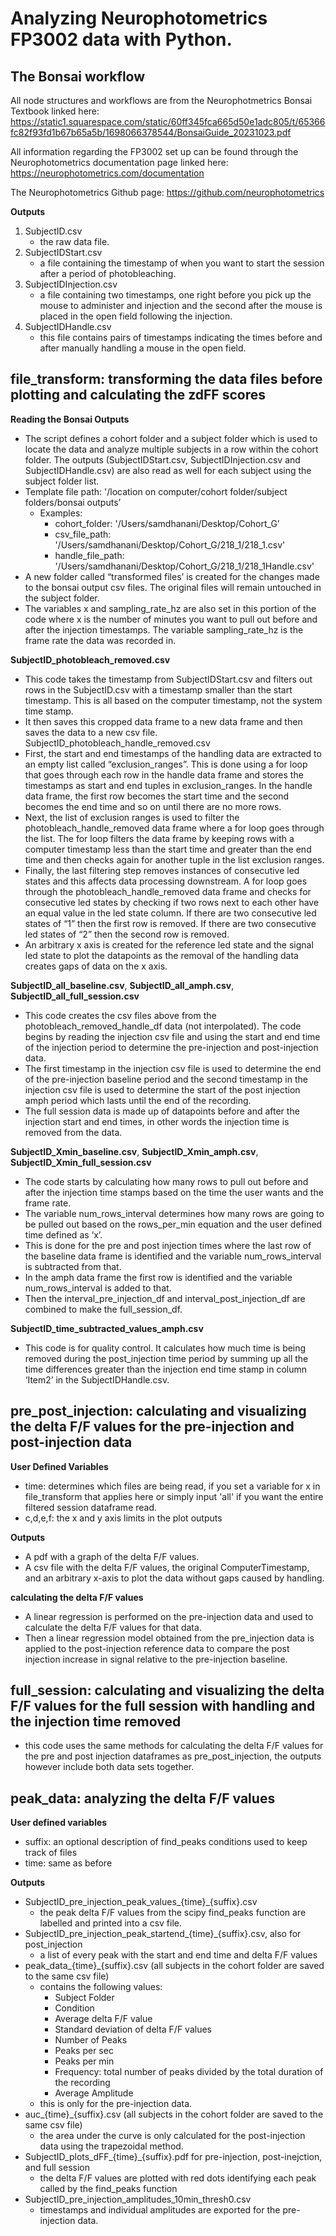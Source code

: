 # Analyzing Neurophotometrics FP3002 data with Python.

## The Bonsai workflow
All node structures and workflows are from the Neurophotmetrics Bonsai Textbook linked here:
https://static1.squarespace.com/static/60ff345fca665d50e1adc805/t/65366fc82f93fd1b67b65a5b/1698066378544/BonsaiGuide_20231023.pdf

All information regarding the FP3002 set up can be found through the Neurophotometrics documentation page linked here:
https://neurophotometrics.com/documentation

The Neurophotometrics Github page: https://github.com/neurophotometrics

**Outputs**
1. SubjectID.csv
   - the raw data file.
2. SubjectIDStart.csv
   - a file containing the timestamp of when you want to start the session after a period of photobleaching.
3. SubjectIDInjection.csv
   - a file containing two timestamps, one right before you pick up the mouse to administer and injection and the second after the mouse is placed in the open field following the injection.
4. SubjectIDHandle.csv
   - this file contains pairs of timestamps indicating the times before and after manually handling a mouse in the open field. 

## file_transform: transforming the data files before plotting and calculating the zdFF scores

**Reading the Bonsai Outputs**

- The script defines a cohort folder and a subject folder which is used to locate the data and analyze multiple subjects in a row within the cohort folder. The outputs (SubjectIDStart.csv, SubjectIDInjection.csv and SubjectIDHandle.csv) are also read as well for each subject using the subject folder list.
- Template file path: '/location on computer/cohort folder/subject folders/bonsai outputs’
  - Examples:
    - cohort_folder: '/Users/samdhanani/Desktop/Cohort_G’
    - csv_file_path: '/Users/samdhanani/Desktop/Cohort_G/218_1/218_1.csv'
    - handle_file_path: '/Users/samdhanani/Desktop/Cohort_G/218_1/218_1Handle.csv'
- A new folder called “transformed files’ is created for the changes made to the bonsai output csv files. The original files will remain untouched in the subject folder.
- The variables x and sampling_rate_hz are also set in this portion of the code where x is the number of minutes you want to pull out before and after the injection timestamps. The variable sampling_rate_hz is the frame rate the data was recorded in. 

**SubjectID_photobleach_removed.csv**

- This code takes the timestamp from SubjectIDStart.csv and filters out rows in the SubjectID.csv with a timestamp smaller than the start timestamp. This is all based on the computer timestamp, not the system time stamp.
- It then saves this cropped data frame to a new data frame and then saves the data to a new csv file.
SubjectID_photobleach_handle_removed.csv
- First, the start and end timestamps of the handling data are extracted to an empty list called “exclusion_ranges”. This is done using a for loop that goes through each row in the handle data frame and stores the timestamps as start and end tuples in exclusion_ranges. In the handle data frame, the first row becomes the start time and the second becomes the end time and so on until there are no more rows.
- Next, the list of exclusion ranges is used to filter the photobleach_handle_removed data frame where a for loop goes through the list. The for loop filters the data frame by keeping rows with a computer timestamp less than the start time and greater than the end time and then checks again for another tuple in the list exclusion ranges.
- Finally, the last filtering step removes instances of consecutive led states and this affects data processing downstream. A for loop goes through the photobleach_handle_removed data frame and checks for consecutive led states by checking if two rows next to each other have an equal value in the led state column. If there are two consecutive led states of “1” then the first row is removed. If there are two consecutive led states of “2” then the second row is removed.
- An arbitrary x axis is created for the reference led state and the signal led state to plot the datapoints as the removal of the handling data creates gaps of data on the x axis.

**SubjectID_all_baseline.csv**, **SubjectID_all_amph.csv**, **SubjectID_all_full_session.csv**

- This code creates the csv files above from the photobleach_removed_handle_df data (not interpolated). The code begins by reading the injection csv file and using the start and end time of the injection period to determine the pre-injection and post-injection data.
- The first timestamp in the injection csv file is used to determine the end of the pre-injection baseline period and the second timestamp in the injection csv file is used to determine the start of the post injection amph period which lasts until the end of the recording.
- The full session data is made up of datapoints before and after the injection start and end times, in other words the injection time is removed from the data.

**SubjectID_Xmin_baseline.csv**, **SubjectID_Xmin_amph.csv**, **SubjectID_Xmin_full_session.csv**

- The code starts by calculating how many rows to pull out before and after the injection time stamps based on the time the user wants and the frame rate.
- The variable num_rows_interval determines how many rows are going to be pulled out based on the rows_per_min equation and the user defined time defined as ‘x’.
- This is done for the pre and post injection times where the last row of the baseline data frame is identified and the variable num_rows_interval is subtracted from that.
- In the amph data frame the first row is identified and the variable num_rows_interval is added to that.
- Then the interval_pre_injection_df and interval_post_injection_df are combined to make the full_session_df.

**SubjectID_time_subtracted_values_amph.csv**

- This code is for quality control. It calculates how much time is being removed during the post_injection time period by summing up all the time differences greater than the injection end time stamp in column ‘Item2’ in the SubjectIDHandle.csv. 

## pre_post_injection: calculating and visualizing the delta F/F values for the pre-injection and post-injection data

**User Defined Variables**

- time: determines which files are being read, if you set a variable for x in file_transform that applies here or simply input 'all' if you want the entire filtered session dataframe read.
- c,d,e,f: the x and y axis limits in the plot outputs

**Outputs**

- A pdf with a graph of the delta F/F values.
- A csv file with the delta F/F values, the original ComputerTimestamp, and an arbitrary x-axis to plot the data without gaps caused by handling. 

**calculating the delta F/F values**

- A linear regression is performed on the pre-injection data and used to calculate the delta F/F values for that data.
- Then a linear regression model obtained from the pre_injection data is applied to the post-injection reference data to compare the post injection increase in signal relative to the pre-injection baseline.

## full_session: calculating and visualizing the delta F/F values for the full session with handling and the injection time removed

- this code uses the same methods for calculating the delta F/F values for the pre and post injection dataframes as pre_post_injection, the outputs however include both data sets together. 

## peak_data: analyzing the delta F/F values

**User defined variables**
- suffix: an optional description of find_peaks conditions used to keep track of files
- time: same as before

**Outputs**

- SubjectID_pre_injection_peak_values_{time}_{suffix}.csv
  - the peak delta F/F values from the scipy find_peaks function are labelled and printed into a csv file.
- SubjectID_pre_injection_peak_startend_{time}_{suffix}.csv, also for post_injection
  - a list of every peak with the start and end time and delta F/F values
- peak_data_{time}_{suffix}.csv (all subjects in the cohort folder are saved to the same csv file) 
  - contains the following values:
    - Subject Folder
    - Condition
    - Average delta F/F value
    - Standard deviation of delta F/F values
    - Number of Peaks
    - Peaks per sec
    - Peaks per min
    - Frequency: total number of peaks divided by the total duration of the recording
    - Average Amplitude
  - this is only for the pre-injection data.
- auc_{time}_{suffix}.csv (all subjects in the cohort folder are saved to the same csv file)
  - the area under the curve is only calculated for the post-injection data using the trapezoidal method.
- SubjectID_plots_dFF_{time}_{suffix}.pdf for pre-injection, post-inejction, and full session
  - the delta F/F values are plotted with red dots identifying each peak called by the find_peaks function
- SubjectID_pre_injection_amplitudes_10min_thresh0.csv
  - timestamps and individual amplitudes are exported for the pre-injection data. 


  











